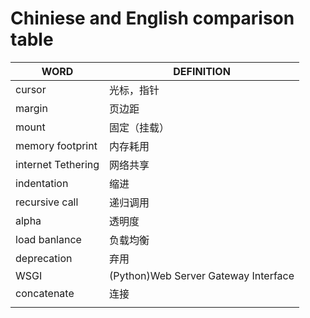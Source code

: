 # Chiniese and English comparison table

| WORD               | DEFINITION                           |
| ------------------ | ------------------------------------ |
| cursor             | 光标，指针                           |
| margin             | 页边距                               |
| mount              | 固定（挂载）                         |
| memory footprint   | 内存耗用                             |
| internet Tethering | 网络共享                             |
| indentation        | 缩进                                 |
| recursive call     | 递归调用                             |
| alpha              | 透明度                               |
| load banlance      | 负载均衡                             |
| deprecation        | 弃用                                 |
| WSGI               | (Python)Web Server Gateway Interface |
| concatenate        | 连接                                 |
|                    |                                      |
